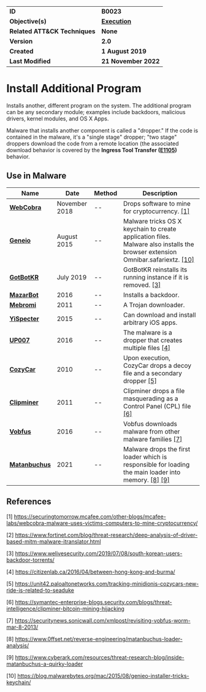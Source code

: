 <table>
<tr>
<td><b>ID</b></td>
<td><b>B0023</b></td>
</tr>
<tr>
<td><b>Objective(s)</b></td>
<td><b><a href="../execution">Execution</a></b></td>
</tr>
<tr>
<td><b>Related ATT&CK Techniques</b></td>
<td><b>None</b></td>
</tr>
<tr>
<td><b>Version</b></td>
<td><b>2.0</b></td>
</tr>
<tr>
<td><b>Created</b></td>
<td><b>1 August 2019</b></td>
</tr>
<tr>
<td><b>Last Modified</b></td>
<td><b>21 November 2022</b></td>
</tr>
</table>


# Install Additional Program

Installs another, different program on the system. The additional program can be any secondary module; examples include backdoors, malicious drivers, kernel modules, and OS X Apps. 

Malware that installs another component is called a "dropper." If the code is contained in the malware, it's a "single stage" dropper; "two stage" droppers download the code from a remote location (the associated download behavior is covered by the **Ingress Tool Transfer ([E1105](../command-and-control/ingress-tool-transfer.md))** behavior.

## Use in Malware

|Name|Date|Method|Description|
|---|---|---|---|
|[**WebCobra**](../xample-malware/webcobra.md)|November 2018|--|Drops software to mine for cryptocurrency. [[1]](#1)|
|[**Geneio**](../xample-malware/geneio.md)|August 2015|--|Malware tricks OS X keychain to create application files. Malware also installs the browser extension Omnibar.safariextz. [[10]](#10)|
|[**GotBotKR**](../xample-malware/gobotkr.md)|July 2019|--|GotBotKR reinstalls its running instance if it is removed. [[3]](#3)|
|[**MazarBot**](../xample-malware/mazarbot.md)|2016|--|Installs a backdoor.|
|[**Mebromi**](../xample-malware/mebromi.md)|2011|--|A Trojan downloader.|
|[**YiSpecter**](../xample-malware/yispecter.md)|2015|--|Can download and install arbitrary iOS apps.|
|[**UP007**](../xample-malware/up007.md)|2016|--|The malware is a dropper that creates multiple files [[4]](#4)|
|[**CozyCar**](../xample-malware/cozycar.md)|2010|--|Upon execution, CozyCar drops a decoy file and a secondary dropper [[5]](#5)|
|[**Clipminer**](../xample-malware/clipminer.md)|2011|--|Clipminer drops a file masquerading as a Control Panel (CPL) file [[6]](#6)|
|[**Vobfus**](../xample-malware/vobfus.md)|2016|--|Vobfus downloads malware from other malware families [[7]](#7)|
|[**Matanbuchus**](../xample-malware/matanbuchus.md)|2021|--|Malware drops the first loader which is responsible for loading the main loader into memory. [[8]](#8) [[9]](#9)|

## References

<a name="1">[1]</a> https://securingtomorrow.mcafee.com/other-blogs/mcafee-labs/webcobra-malware-uses-victims-computers-to-mine-cryptocurrency/

<a name="2">[2]</a> https://www.fortinet.com/blog/threat-research/deep-analysis-of-driver-based-mitm-malware-itranslator.html

<a name="3">[3]</a> https://www.welivesecurity.com/2019/07/08/south-korean-users-backdoor-torrents/

<a name="4">[4]</a> https://citizenlab.ca/2016/04/between-hong-kong-and-burma/

<a name="5">[5]</a> https://unit42.paloaltonetworks.com/tracking-minidionis-cozycars-new-ride-is-related-to-seaduke

<a name="6">[6]</a> https://symantec-enterprise-blogs.security.com/blogs/threat-intelligence/clipminer-bitcoin-mining-hijacking

<a name="7">[7]</a> https://securitynews.sonicwall.com/xmlpost/revisiting-vobfus-worm-mar-8-2013/

<a name="8">[8]</a> https://www.0ffset.net/reverse-engineering/matanbuchus-loader-analysis/

<a name="9">[9]</a> https://www.cyberark.com/resources/threat-research-blog/inside-matanbuchus-a-quirky-loader

<a name="10">[10]</a> https://blog.malwarebytes.org/mac/2015/08/genieo-installer-tricks-keychain/